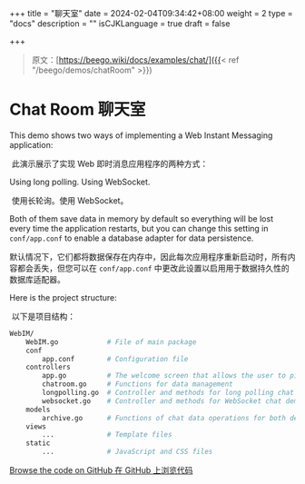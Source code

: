 +++
title = "聊天室"
date = 2024-02-04T09:34:42+08:00
weight = 2
type = "docs"
description = ""
isCJKLanguage = true
draft = false

+++

> 原文：[https://beego.wiki/docs/examples/chat/]({{< ref "/beego/demos/chatRoom" >}})

# Chat Room 聊天室

This demo shows two ways of implementing a Web Instant Messaging application:

​	此演示展示了实现 Web 即时消息应用程序的两种方式：

Using long polling. Using WebSocket.

​	使用长轮询。使用 WebSocket。

Both of them save data in memory by default so everything will be lost every time the application restarts, but you can change this setting in `conf/app.conf` to enable a database adapter for data persistence.

​	默认情况下，它们都将数据保存在内存中，因此每次应用程序重新启动时，所有内容都会丢失，但您可以在 `conf/app.conf` 中更改此设置以启用用于数据持久性的数据库适配器。

Here is the project structure:

​	以下是项目结构：

```bash
WebIM/
    WebIM.go            # File of main package
    conf
        app.conf        # Configuration file
    controllers
        app.go          # The welcome screen that allows the user to pick a technology and username
        chatroom.go     # Functions for data management
        longpolling.go  # Controller and methods for long polling chat demo
        websocket.go    # Controller and methods for WebSocket chat demo
    models
        archive.go      # Functions of chat data operations for both demos.
    views
        ...             # Template files
    static
        ...             # JavaScript and CSS files
```

[Browse the code on GitHub
在 GitHub 上浏览代码](https://github.com/beego/samples/tree/master/WebIM)
